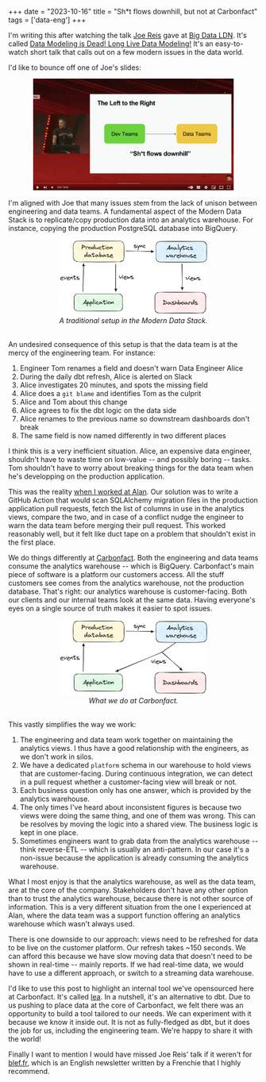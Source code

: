 +++
date = "2023-10-16"
title = "Sh*t flows downhill, but not at Carbonfact"
tags = ['data-eng']
+++

I'm writing this after watching the talk [Joe Reis](https://josephreis.com/) gave at [Big Data LDN](https://bigdataldn.com/). It's called [Data Modeling is Dead! Long Live Data Modeling!](https://www.youtube.com/watch?app=desktop&v=OCClTPOEe5s&ref=blef.fr) It's an easy-to-watch short talk that calls out on a few modern issues in the data world.

I'd like to bounce off one of Joe's slides:

<div align="center" >
<figure style="width: 80%; margin: 0;">
    <img src="/img/blog/shit-flows-downhill-but-not-at-carbonfact/shit-flows-downhill.png">
</figure>
</div>

I'm aligned with Joe that many issues stem from the lack of unison between engineering and data teams. A fundamental aspect of the Modern Data Stack is to replicate/copy production data into an analytics warehouse. For instance, copying the production PostgreSQL database into BigQuery.

<div align="center" >
<figure style="width: 60%; margin: 0;">
    <img style="box-shadow: none" src="/img/blog/shit-flows-downhill-but-not-at-carbonfact/traditional.png">
    <figcaption><i>A traditional setup in the Modern Data Stack.</i></figcaption>
</figure>
</div>
</br>

An undesired consequence of this setup is that the data team is at the mercy of the engineering team. For instance:

1. Engineer Tom renames a field and doesn't warn Data Engineer Alice
2. During the daily dbt refresh, Alice is alerted on Slack
3. Alice investigates 20 minutes, and spots the missing field
4. Alice does a `git blame` and identifies Tom as the culprit
5. Alice and Tom about this change
6. Alice agrees to fix the dbt logic on the data side
7. Alice renames to the previous name so downstream dashboards don't break
8. The same field is now named differently in two different places

I think this is a very inefficient situation. Alice, an expensive data engineer, shouldn't have to waste time on low-value -- and possibly boring -- tasks. Tom shouldn't have to worry about breaking things for the data team when he's developping on the production application.

This was the reality [when I worked at Alan](/blog/one-year-at-alan). Our solution was to write a GitHub Action that would scan SQLAlchemy migration files in the production application pull requests, fetch the list of columns in use in the analytics views, compare the two, and in case of a conflict nudge the engineer to warn the data team before merging their pull request. This worked reasonably well, but it felt like duct tape on a problem that shouldn't exist in the first place.

We do things differently at [Carbonfact](https://www.carbonfact.com/). Both the engineering and data teams consume the analytics warehouse -- which is BigQuery. Carbonfact's main piece of software is a platform our customers access. All the stuff customers see comes from the analytics warehouse, not the production database. That's right: our analytics warehouse is customer-facing. Both our clients and our internal teams look at the same data. Having everyone's eyes on a single source of truth makes it easier to spot issues.

<div align="center" >
<figure style="width: 60%; margin: 0;">
    <img style="box-shadow: none" src="/img/blog/shit-flows-downhill-but-not-at-carbonfact/at-carbonfact.png">
    <figcaption><i>What we do at Carbonfact.</i></figcaption>
</figure>
</div>
</br>

This vastly simplifies the way we work:

1. The engineering and data team work together on maintaining the analytics views. I thus have a good relationship with the engineers, as we don't work in silos.
2. We have a dedicated `platform` schema in our warehouse to hold views that are customer-facing. During continuous integration, we can detect in a pull request whether a customer-facing view will break or not.
3. Each business question only has one answer, which is provided by the analytics warehouse.
4. The only times I've heard about inconsistent figures is because two views were doing the same thing, and one of them was wrong. This can be resolves by moving the logic into a shared view. The business logic is kept in one place.
5. Sometimes engineers want to grab data from the analytics warehouse -- think reverse-ETL -- which is usually an anti-pattern. In our case it's a non-issue because the application is already consuming the analytics warehouse.

What I most enjoy is that the analytics warehouse, as well as the data team, are at the core of the company. Stakeholders don't have any other option than to trust the analytics warehouse, because there is not other source of information. This is a very different situation from the one I experienced at Alan, where the data team was a support function offering an analytics warehouse which wasn't always used.

There is one downside to our approach: views need to be refreshed for data to be live on the customer platform. Our refresh takes ~150 seconds. We can afford this because we have slow moving data that doesn't need to be shown in real-time -- mainly reports. If we had real-time data, we would have to use a different approach, or switch to a streaming data warehouse.

I'd like to use this post to highlight an internal tool we've opensourced here at Carbonfact. It's called [lea](https://github.com/carbonfact/lea). In a nutshell, it's an alternative to dbt. Due to us pushing to place data at the core of Carbonfact, we felt there was an opportunity to build a tool tailored to our needs. We can experiment with it because we know it inside out. It is not as fully-fledged as dbt, but it does the job for us, including the engineering team. We're happy to share it with the world!

Finally I want to mention I would have missed Joe Reis' talk if it weren't for [blef.fr](https://www.blef.fr/), which is an English newsletter written by a Frenchie that I highly recommend.
